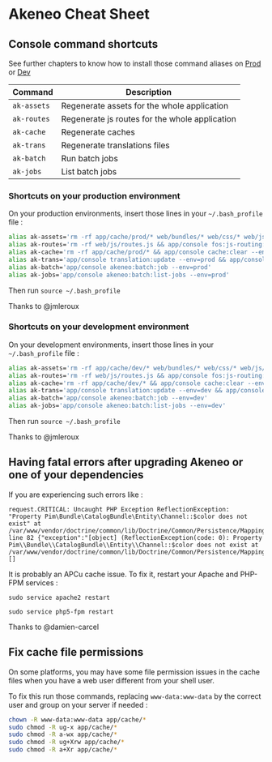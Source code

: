 Akeneo Cheat Sheet
==================

## Console command shortcuts

See further chapters to know how to install those command aliases on 
[Prod](#shortcuts-on-your-production-environment) or [Dev](#shortcuts-on-your-development-environment)

| Command     | Description                                             |
| ----------- | ------------------------------------------------------- |
| `ak-assets` | Regenerate assets for the whole application             |
| `ak-routes` | Regenerate js routes for the whole application          |
| `ak-cache`  | Regenerate caches                                       |
| `ak-trans`  | Regenerate translations files                           |
| `ak-batch`  | Run batch jobs                                          |
| `ak-jobs`   | List batch jobs                                         |

### Shortcuts on your production environment

On your production environments, insert those lines in your `~/.bash_profile` file :

```bash
alias ak-assets='rm -rf app/cache/prod/* web/bundles/* web/css/* web/js/* && app/console pim:install:ass --env=prod && app/console assets:install --env=prod && app/console fos:js-routing:dump --target="web/js/routes.js" --env=prod'
alias ak-routes='rm -rf web/js/routes.js && app/console fos:js-routing:dump --target="web/js/routes.js" --env=prod'
alias ak-cache='rm -rf app/cache/prod/* && app/console cache:clear --env=prod'
alias ak-trans='app/console translation:update --env=prod && app/console oro:translation:dump --env=prod'
alias ak-batch='app/console akeneo:batch:job --env=prod'
alias ak-jobs='app/console akeneo:batch:list-jobs --env=prod'
```

Then run `source ~/.bash_profile`

Thanks to @jmleroux

### Shortcuts on your development environment

On your development environments, insert those lines in your `~/.bash_profile` file :

```bash
alias ak-assets='rm -rf app/cache/dev/* web/bundles/* web/css/* web/js/* && app/console pim:install:ass --env=dev && app/console assets:install --env=dev && app/console fos:js-routing:dump --target="web/js/routes.js" --env=dev'
alias ak-routes='rm -rf web/js/routes.js && app/console fos:js-routing:dump --target="web/js/routes.js" --env=dev'
alias ak-cache='rm -rf app/cache/dev/* && app/console cache:clear --env=dev'
alias ak-trans='app/console translation:update --env=dev && app/console oro:translation:dump --env=dev'
alias ak-batch='app/console akeneo:batch:job --env=dev'
alias ak-jobs='app/console akeneo:batch:list-jobs --env=dev'
```

Then run `source ~/.bash_profile`

Thanks to @jmleroux

## Having fatal errors after upgrading Akeneo or one of your dependencies

If you are experiencing such errors like :

```
request.CRITICAL: Uncaught PHP Exception ReflectionException: "Property Pim\Bundle\CatalogBundle\Entity\Channel::$color does not exist" at /var/www/vendor/doctrine/common/lib/Doctrine/Common/Persistence/Mapping/RuntimeReflectionService.php line 82 {"exception":"[object] (ReflectionException(code: 0): Property Pim\\Bundle\\CatalogBundle\\Entity\\Channel::$color does not exist at /var/www/vendor/doctrine/common/lib/Doctrine/Common/Persistence/Mapping/RuntimeReflectionService.php:82)"} []
```

It is probably an APCu cache issue. To fix it, restart your Apache and PHP-FPM services :

`sudo service apache2 restart`

`sudo service php5-fpm restart`

Thanks to @damien-carcel

## Fix cache file permissions

On some platforms, you may have some file permission issues in the cache
files when you have a web user different from your shell user.
 
To fix this run those commands, replacing `www-data:www-data` by the correct
user and group on your server if needed : 

```bash
chown -R www-data:www-data app/cache/*
sudo chmod -R ug-x app/cache/*
sudo chmod -R a-wx app/cache/*
sudo chmod -R ug+Xrw app/cache/*
sudo chmod -R a+Xr app/cache/*
```
